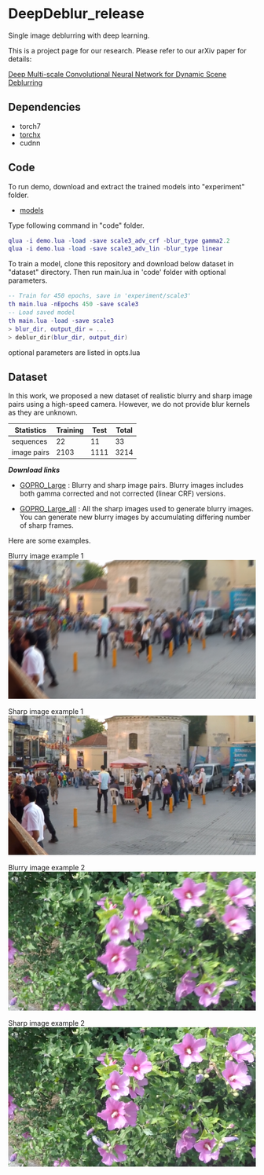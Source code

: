 # DeepDeblur_release

Single image deblurring with deep learning.

This is a project page for our research.
Please refer to our arXiv paper for details:

[Deep Multi-scale Convolutional Neural Network for Dynamic Scene Deblurring](https://arxiv.org/abs/1612.02177)

## Dependencies
* torch7
* [torchx](https://github.com/nicholas-leonard/torchx)
* cudnn

## Code

To run demo, download and extract the trained models into "experiment" folder.

* [models](http://cv.snu.ac.kr/~snah/Deblur/DeepDeblur_models/experiment.zip)

Type following command in "code" folder.
```lua
qlua -i demo.lua -load -save scale3_adv_crf -blur_type gamma2.2
qlua -i demo.lua -load -save scale3_adv_lin -blur_type linear
```

To train a model, clone this repository and download below dataset in "dataset" directory.
Then run main.lua in 'code' folder with optional parameters.
```lua
-- Train for 450 epochs, save in 'experiment/scale3'
th main.lua -nEpochs 450 -save scale3
-- Load saved model
th main.lua -load -save scale3
> blur_dir, output_dir = ...
> deblur_dir(blur_dir, output_dir)
```
optional parameters are listed in opts.lua



## Dataset

In this work, we proposed a new dataset of realistic blurry and sharp image pairs using a high-speed camera.
However, we do not provide blur kernels as they are unknown.

Statistics | Training | Test | Total 
-- | -- | -- | --
sequences | 22 | 11 | 33
image pairs | 2103 | 1111 | 3214


__*Download links*__ 

* [GOPRO_Large](http://cv.snu.ac.kr/~snah/Deblur/dataset/GOPRO_Large.zip)
: Blurry and sharp image pairs. Blurry images includes both gamma corrected and not corrected (linear CRF) versions.

* [GOPRO_Large_all](http://cv.snu.ac.kr/~snah/Deblur/dataset/GOPRO_Large_all.zip)
: All the sharp images used to generate blurry images. You can generate new blurry images by accumulating differing number of sharp frames.

[//]: # " * [GOPRO_Large_raw](http://cv.snu.ac.kr/~snah/Deblur/dataset/GOPRO_Large_raw.zip)"

Here are some examples.

Blurry image example 1
![Blurry image](images/Istanbul_blur1.png)

Sharp image example 1
![Sharp image](images/Istanbul_sharp1.png)

Blurry image example 2
![Blurry image](images/Flower_blur1.png)

Sharp image example 2
![Sharp image](images/Flower_sharp1.png)


